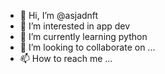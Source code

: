 - 👋 Hi, I’m @asjadnft
- 👀 I’m interested in app dev
- 🌱 I’m currently learning python
- 💞️ I’m looking to collaborate on ...
- 📫 How to reach me ...

<!---
asjadnft/asjadnft is a ✨ special ✨ repository because its `README.md` (this file) appears on your GitHub profile.
You can click the Preview link to take a look at your changes.
--->
